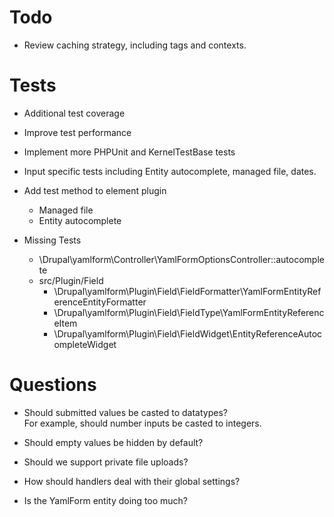 # Todo

- Review caching strategy, including tags and contexts.

# Tests

- Additional test coverage
- Improve test performance
- Implement more PHPUnit and KernelTestBase tests
- Input specific tests including Entity autocomplete, managed file, dates.
- Add test method to element plugin
    - Managed file
    - Entity autocomplete

- Missing Tests
    - \Drupal\yamlform\Controller\YamlFormOptionsController::autocomplete
    - src/Plugin/Field
        - \Drupal\yamlform\Plugin\Field\FieldFormatter\YamlFormEntityReferenceEntityFormatter
        - \Drupal\yamlform\Plugin\Field\FieldType\YamlFormEntityReferenceItem
        - \Drupal\yamlform\Plugin\Field\FieldWidget\EntityReferenceAutocompleteWidget
    
# Questions

- Should submitted values be casted to datatypes?  
  For example, should number inputs be casted to integers.

- Should empty values be hidden by default?

- Should we support private file uploads?  

- How should handlers deal with their global settings?

- Is the YamlForm entity doing too much? 
